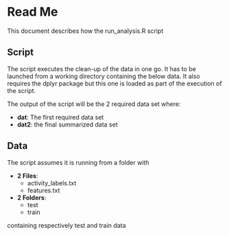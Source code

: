 # Read Me

This document describes how the run_analysis.R script 

## Script

The script executes the clean-up of the data in one go. It has to be launched from a working directory containing the below data. It also requires the dplyr package but this one is loaded as part of the execution of the script.
 
The output of the script will be the 2 required data set where:

* **dat**: The first required data set
* **dat2**: the final summarized data set
 
## Data

The script assumes it is running from a folder with

* **2 Files**:
    + activity_labels.txt
    + features.txt
* **2 Folders**:
    + test
    + train
    
containing respectively test and train data
